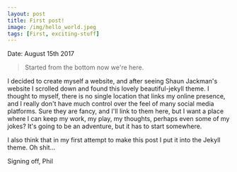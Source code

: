```yaml
---
layout: post
title: First post!
image: /img/hello_world.jpeg
tags: [First, exciting-stuff]
---
```



Date: August 15th 2017

> Started from the bottom now we're here.

I decided to create myself a website, and after seeing Shaun Jackman's website I scrolled down and found this lovely beautiful-jekyll theme. I thought to myself, there is no single location that links my online presence, and I really don't have much control over the feel of many social media platforms. Sure they are fancy, and I'll link to them here, but I want a place where I can keep my work, my play, my thoughts, perhaps even some of my jokes? It's going to be an adventure, but it has to start somewhere.  

I also think that in my first attempt to make this post I put it into the Jekyll theme.  Oh shit...  


Signing off, 
Phil
